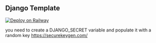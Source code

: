 ## Django Template

[![Deploy on Railway](https://railway.app/button.svg)](https://railway.app/new/template/GB6Eki?referralCode=U5zXSw)

you need to create a DJANGO_SECRET variable and populate it with a random key
https://securekeygen.com/
